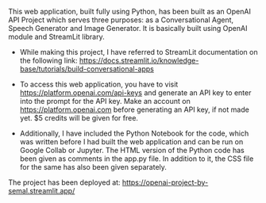 This web application, built fully using Python, has been built as an OpenAI API Project which serves three purposes: as a Conversational Agent, Speech Generator and Image Generator.
It is basically built using OpenAI module and StreamLit library.

- While making this project, I have referred to StreamLit documentation on the following link: 
https://docs.streamlit.io/knowledge-base/tutorials/build-conversational-apps

- To access this web application, you have to visit https://platform.openai.com/api-keys and generate an API key to enter into the prompt for the API key. 
Make an account on https://platform.openai.com before generating an API key, if not made yet. $5 credits will be given for free.

- Additionally, I have included the Python Notebook for the code, which was written before I had built the web application and can be run on Google Collab or Jupyter. The HTML version of the Python code has been given as comments in the app.py file. In addition to it, the CSS file for the same has also been given separately.

The project has been deployed at: https://openai-project-by-semal.streamlit.app/
